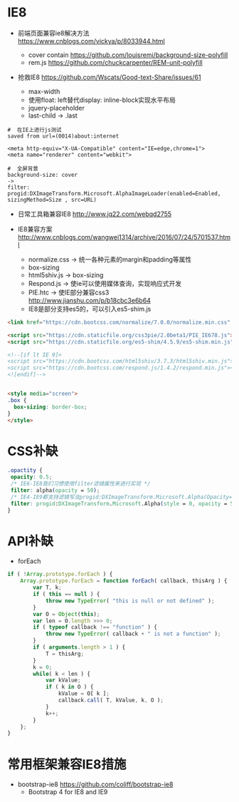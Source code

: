 # IE8

- 前端页面兼容ie8解决方法 https://www.cnblogs.com/vickya/p/8033944.html
  - cover contain https://github.com/louisremi/background-size-polyfill
  - rem.js https://github.com/chuckcarpenter/REM-unit-polyfill
  
- 抢救IE8 <https://github.com/Wscats/Good-text-Share/issues/61>

  - max-width
  - 使用float: left替代display: inline-block实现水平布局
  - jquery-placeholder
  - last-child -> .last

```shell
#  在IE上进行js测试
saved from url=(0014)about:internet

<meta http-equiv="X-UA-Compatible" content="IE=edge,chrome=1">
<meta name="renderer" content="webkit">

#  全屏背景
background-size: cover
->
filter: progid:DXImageTransform.Microsoft.AlphaImageLoader(enabled=Enabled, sizingMethod=Size , src=URL)
```

- 日常工具箱兼容IE8 <http://www.jq22.com/webqd2755>

- IE8兼容方案 <http://www.cnblogs.com/wangwei1314/archive/2016/07/24/5701537.html>

  - normalize.css -> 统一各种元素的margin和padding等属性
  - box-sizing
  - html5shiv.js -> box-sizing
  - Respond.js -> 使ie可以使用媒体查询，实现响应式开发
  - PIE.htc -> 使IE部分兼容css3 <http://www.jianshu.com/p/b18cbc3e6b64>
  - IE8是部分支持es5的，可以引入es5-shim.js

```html
<link href="https://cdn.bootcss.com/normalize/7.0.0/normalize.min.css" rel="stylesheet">

<script src="https://cdn.staticfile.org/css3pie/2.0beta1/PIE_IE678.js"></script>
<script src="https://cdn.staticfile.org/es5-shim/4.5.9/es5-shim.min.js"></script>

<!--[if lt IE 9]>
<script src="https://cdn.bootcss.com/html5shiv/3.7.3/html5shiv.min.js"></script>
<script src="https://cdn.bootcss.com/respond.js/1.4.2/respond.min.js"></script>
<![endif]-->


<style media="screen">
.box {
  box-sizing: border-box;
}
</style>
```

# CSS补缺

```css
.opactity {
 opacity: 0.5;
 /* IE6-IE8我们习惯使用filter滤镜属性来进行实现 */
 filter: alpha(opacity = 50); 
 /* IE4-IE9都支持滤镜写法progid:DXImageTransform.Microsoft.Alpha(Opacity=xx) */
 filter: progid:DXImageTransform.Microsoft.Alpha(style = 0, opacity = 50); 
}

```

# API补缺

- forEach 

```js
if ( !Array.prototype.forEach ) {
    Array.prototype.forEach = function forEach( callback, thisArg ) {
        var T, k;
        if ( this == null ) {
            throw new TypeError( "this is null or not defined" );
        }
        var O = Object(this);
        var len = O.length >>> 0;
        if ( typeof callback !== "function" ) {
            throw new TypeError( callback + " is not a function" );
        }
        if ( arguments.length > 1 ) {
            T = thisArg;
        }
        k = 0;
        while( k < len ) {
            var kValue;
            if ( k in O ) {
                kValue = O[ k ];
                callback.call( T, kValue, k, O );
            }
            k++;
        }
    };
}
```

# 常用框架兼容IE8措施

- bootstrap-ie8 https://github.com/coliff/bootstrap-ie8
    - Bootstrap 4 for IE8 and IE9
